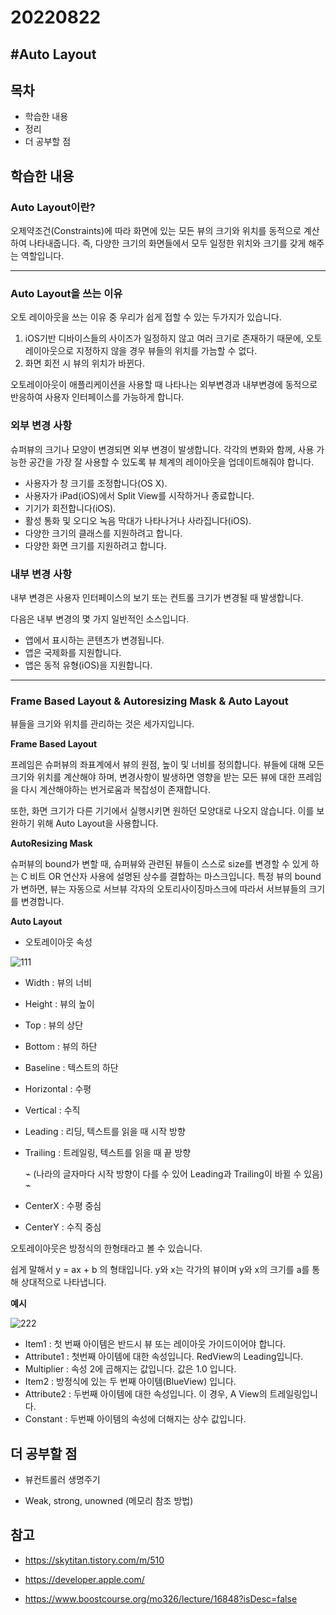 # 20220822

## #Auto Layout

## 목차

- 학습한 내용
- 정리
- 더 공부할 점

## 학습한 내용

### Auto Layout이란?

오제약조건(Constraints)에 따라 화면에 있는 모든 뷰의 크기와 위치를 동적으로 계산하여 나타내줍니다. 즉, 다양한 크기의 화면들에서 모두 일정한 위치와 크기를 갖게 해주는 역할입니다.

-------------

### Auto Layout을 쓰는 이유

오토 레이아웃을 쓰는 이유 중 우리가 쉽게 접할 수 있는 두가지가 있습니다.

1. iOS기반 디바이스들의 사이즈가 일정하지 않고 여러 크기로 존재하기 때문에, 오토 레이아웃으로 지정하지 않을 경우 뷰들의 위치를 가늠할 수 없다.
2. 화면 회전 시 뷰의 위치가 바뀐다.



오토레이아웃이 애플리케이션을 사용할 때 나타나는 외부변경과 내부변경에 동적으로 반응하여 사용자 인터페이스를 가능하게 합니다. 

### 외부 변경 사항

슈퍼뷰의 크기나 모양이 변경되면 외부 변경이 발생합니다.  각각의 변화와 함께, 사용 가능한 공간을 가장 잘 사용할 수 있도록 뷰 체계의 레이아웃을 업데이트해줘야 합니다.

- 사용자가 창 크기를 조정합니다(OS X).
- 사용자가 iPad(iOS)에서 Split View를 시작하거나 종료합니다.
- 기기가 회전합니다(iOS).
- 활성 통화 및 오디오 녹음 막대가 나타나거나 사라집니다(iOS).
- 다양한 크기의 클래스를 지원하려고 합니다.
- 다양한 화면 크기를 지원하려고 합니다.

### 내부 변경 사항

내부 변경은 사용자 인터페이스의 보기 또는 컨트롤 크기가 변경될 때 발생합니다.

다음은 내부 변경의 몇 가지 일반적인 소스입니다.

- 앱에서 표시하는 콘텐츠가 변경됩니다.
- 앱은 국제화를 지원합니다.
- 앱은 동적 유형(iOS)을 지원합니다.

-----

### Frame Based Layout & Autoresizing Mask & Auto Layout

뷰들을 크기와 위치를 관리하는 것은 세가지입니다. 

**Frame Based Layout**

프레임은 슈퍼뷰의 좌표계에서 뷰의 원점, 높이 및 너비를 정의합니다. 뷰들에 대해 모든 크기와 위치를 계산해야 하며, 변경사항이 발생하면 영향을 받는 모든 뷰에 대한 프레임을 다시 계산해야하는 번거로움과 복잡성이 존재합니다.

또한, 화면 크기가 다른 기기에서 실행시키면 원하던 모양대로 나오지 않습니다. 이를 보완하기 위해 Auto Layout을 사용합니다.



**AutoResizing Mask**

슈퍼뷰의 bound가 변할 때, 슈퍼뷰와 관련된 뷰들이 스스로 size를 변경할 수 있게 하는 C 비트 OR 연산자 사용에 설명된 상수를 결합하는 마스크입니다. 특정 뷰의 bound가 변하면, 뷰는 자동으로 서브뷰 각자의 오토리사이징마스크에 따라서 서브뷰들의 크기를 변경합니다.



**Auto Layout**



- 오토레이아웃 속성

![111](https://user-images.githubusercontent.com/88870642/185876628-b93fcd74-3a02-4a21-9cde-cf12dfd1d182.png)



- Width : 뷰의 너비
- Height : 뷰의 높이
- Top : 뷰의 상단
- Bottom : 뷰의 하단
- Baseline : 텍스트의 하단
- Horizontal : 수평
- Vertical : 수직
- Leading : 리딩, 텍스트를 읽을 때 시작 방향
- Trailing : 트레일링, 텍스트를 읽을 때 끝 방향 

   ⌁ (나라의 글자마다 시작 방향이 다를 수 있어 Leading과 Trailing이 바뀔 수 있음) ⌁

- CenterX : 수평 중심
- CenterY : 수직 중심





오토레이아웃은 방정식의 한형태라고 볼 수 있습니다. 

쉽게 말해서 y = ax + b 의 형태입니다. y와 x는 각가의 뷰이며 y와 x의 크기를 a를 통해 상대적으로 나타냅니다.



**예시**

![222](https://user-images.githubusercontent.com/88870642/185917624-e431ed8a-aa61-4aab-a48c-90074d50563f.png)



- Item1 :  첫 번째 아이템은 반드시 뷰 또는 레이아웃 가이드이어야 합니다.
- Attribute1 : 첫번째 아이템에 대한 속성입니다. RedView의 Leading입니다.
- Multiplier : 속성 2에 곱해지는 값입니다. 값은 1.0 입니다.
- Item2 : 방정식에 있는 두 번째 아이템(BlueView) 입니다.
- Attribute2 : 두번째 아이템에 대한 속성입니다. 이 경우, A View의 트레일링입니다.
- Constant : 두번째 아이템의 속성에 더해지는 상수 값입니다.



## 더 공부할 점 

- 뷰컨트롤러 생명주기

- Weak, strong, unowned (메모리 참조 방법)





## 참고

- https://skytitan.tistory.com/m/510
- https://developer.apple.com/

- https://www.boostcourse.org/mo326/lecture/16848?isDesc=false